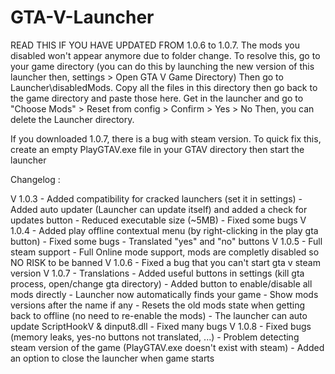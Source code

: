 # GTA-V-Launcher


READ THIS IF YOU HAVE UPDATED FROM 1.0.6 to 1.0.7. The mods you disabled won't appear anymore due to folder change.
To resolve this, go to your game directory (you can do this by launching the new version of this launcher then, settings > Open GTA V Game Directory)
Then go to Launcher\disabledMods. Copy all the files in this directory then go back to the game directory and paste those here.
Get in the launcher and go to "Choose Mods" > Reset from config > Confirm > Yes > No
Then, you can delete the Launcher directory.

If you downloaded 1.0.7, there is a bug with steam version. To quick fix this, create an empty PlayGTAV.exe file in your GTAV directory then start the launcher

Changelog :

V 1.0.3
	- Added compatibility for cracked launchers (set it in settings)
	- Added auto updater (Launcher can update itself) and added a check for updates button
	- Reduced executable size (~5MB)
	- Fixed some bugs
V 1.0.4 
	- Added play offline contextual menu (by right-clicking in the play gta button) 
	- Fixed some bugs 
	- Translated "yes" and "no" buttons 
V 1.0.5 
	- Full steam support 
	- Full Online mode support, mods are completly disabled so NO RISK to be banned 
V 1.0.6 
	- Fixed a bug that you can't start gta v steam version 
V 1.0.7
	- Translations
	- Added useful buttons in settings (kill gta process, open/change gta directory)
	- Added button to enable/disable all mods directly
	- Launcher now automatically finds your game
	- Show mods versions after the name if any
	- Resets the old mods state when getting back to offline (no need to re-enable the mods)
	- The launcher can auto update ScriptHookV & dinput8.dll
	- Fixed many bugs
V 1.0.8
	- Fixed bugs (memory leaks, yes-no buttons not translated, ...)
	- Problem detecting steam version of the game (PlayGTAV.exe doesn't exist with steam)
	- Added an option to close the launcher when game starts